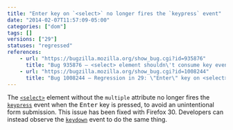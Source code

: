 ```yaml
---
title: "Enter key on `<select>` no longer fires the `keypress` event"
date: "2014-02-07T11:57:09-05:00"
categories: ["dom"]
tags: []
versions: ["29"]
statuses: "regressed"
references:
    - url: "https://bugzilla.mozilla.org/show_bug.cgi?id=935876"
      title: "Bug 935876 – <select> element shouldn\'t consume key events which don\'t cause any default action"
    - url: "https://bugzilla.mozilla.org/show_bug.cgi?id=1008244"
      title: "Bug 1008244 – Regression in 29: \"Enter\" key on <select> element no longer fires a keypress event"
---
```

The [`<select>`](https://developer.mozilla.org/docs/Web/HTML/Element/select) element without the `multiple` attribute no longer fires the [`keypress`](https://developer.mozilla.org/docs/Web/Reference/Events/keypress) event when the <kbd>Enter</kbd> key is pressed, to avoid an unintentional form submission. This issue has been fixed with Firefox 30. Developers can instead observe the [`keydown`](https://developer.mozilla.org/docs/Web/Reference/Events/keydown) event to do the same thing.
